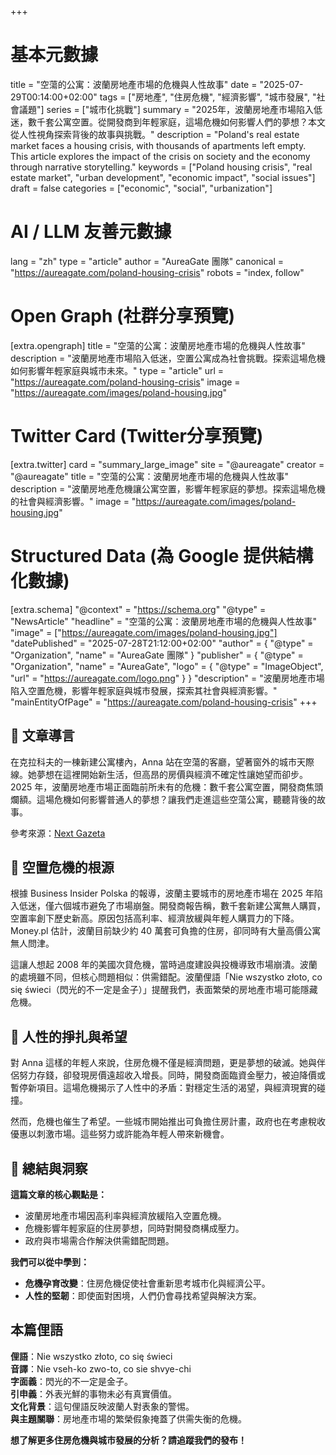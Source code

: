 +++
# 基本元數據
title = "空蕩的公寓：波蘭房地產市場的危機與人性故事"
date = "2025-07-29T00:14:00+02:00"
tags = ["房地產", "住房危機", "經濟影響", "城市發展", "社會議題"]
series = ["城市化挑戰"]
summary = "2025年，波蘭房地產市場陷入低迷，數千套公寓空置。從開發商到年輕家庭，這場危機如何影響人們的夢想？本文從人性視角探索背後的故事與挑戰。"
description = "Poland's real estate market faces a housing crisis, with thousands of apartments left empty. This article explores the impact of the crisis on society and the economy through narrative storytelling."
keywords = ["Poland housing crisis", "real estate market", "urban development", "economic impact", "social issues"]
draft = false
categories = ["economic", "social", "urbanization"]

# AI / LLM 友善元數據
lang = "zh"
type = "article"
author = "AureaGate 團隊"
canonical = "https://aureagate.com/poland-housing-crisis"
robots = "index, follow"

# Open Graph (社群分享預覽)
[extra.opengraph]
title = "空蕩的公寓：波蘭房地產市場的危機與人性故事"
description = "波蘭房地產市場陷入低迷，空置公寓成為社會挑戰。探索這場危機如何影響年輕家庭與城市未來。"
type = "article"
url = "https://aureagate.com/poland-housing-crisis"
image = "https://aureagate.com/images/poland-housing.jpg"

# Twitter Card (Twitter分享預覽)
[extra.twitter]
card = "summary_large_image"
site = "@aureagate"
creator = "@aureagate"
title = "空蕩的公寓：波蘭房地產市場的危機與人性故事"
description = "波蘭房地產危機讓公寓空置，影響年輕家庭的夢想。探索這場危機的社會與經濟影響。"
image = "https://aureagate.com/images/poland-housing.jpg"

# Structured Data (為 Google 提供結構化數據)
[extra.schema]
"@context" = "https://schema.org"
"@type" = "NewsArticle"
"headline" = "空蕩的公寓：波蘭房地產市場的危機與人性故事"
"image" = ["https://aureagate.com/images/poland-housing.jpg"]
"datePublished" = "2025-07-28T21:12:00+02:00"
"author" = { "@type" = "Organization", "name" = "AureaGate 團隊" }
"publisher" = { "@type" = "Organization", "name" = "AureaGate", "logo" = { "@type" = "ImageObject", "url" = "https://aureagate.com/logo.png" } }
"description" = "波蘭房地產市場陷入空置危機，影響年輕家庭與城市發展，探索其社會與經濟影響。"
"mainEntityOfPage" = "https://aureagate.com/poland-housing-crisis"
+++


## 🧭 文章導言

在克拉科夫的一棟新建公寓樓內，Anna 站在空蕩的客廳，望著窗外的城市天際線。她夢想在這裡開始新生活，但高昂的房價與經濟不確定性讓她望而卻步。2025 年，波蘭房地產市場正面臨前所未有的危機：數千套公寓空置，開發商焦頭爛額。這場危機如何影響普通人的夢想？讓我們走進這些空蕩公寓，聽聽背後的故事。

參考來源：[Next Gazeta](https://next.gazeta.pl/pieniadz/7,188932,32133556,deweloper-alarmuje-mieszkania-stoja-puste-nie-mielismy-takich.html)

## 📌 空置危機的根源

根據 Business Insider Polska 的報導，波蘭主要城市的房地產市場在 2025 年陷入低迷，僅六個城市避免了市場崩盤。開發商報告稱，數千套新建公寓無人購買，空置率創下歷史新高。原因包括高利率、經濟放緩與年輕人購買力的下降。Money.pl 估計，波蘭目前缺少約 40 萬套可負擔的住房，卻同時有大量高價公寓無人問津。

這讓人想起 2008 年的美國次貸危機，當時過度建設與投機導致市場崩潰。波蘭的處境雖不同，但核心問題相似：供需錯配。波蘭俚語「Nie wszystko złoto, co się świeci（閃光的不一定是金子）」提醒我們，表面繁榮的房地產市場可能隱藏危機。

## 📌 人性的掙扎與希望

對 Anna 這樣的年輕人來說，住房危機不僅是經濟問題，更是夢想的破滅。她與伴侶努力存錢，卻發現房價遠超收入增長。同時，開發商面臨資金壓力，被迫降價或暫停新項目。這場危機揭示了人性中的矛盾：對穩定生活的渴望，與經濟現實的碰撞。

然而，危機也催生了希望。一些城市開始推出可負擔住房計畫，政府也在考慮稅收優惠以刺激市場。這些努力或許能為年輕人帶來新機會。

## 💬 總結與洞察

**這篇文章的核心觀點是：**
- 波蘭房地產市場因高利率與經濟放緩陷入空置危機。
- 危機影響年輕家庭的住房夢想，同時對開發商構成壓力。
- 政府與市場需合作解決供需錯配問題。

**我們可以從中學到：**
- **危機孕育改變**：住房危機促使社會重新思考城市化與經濟公平。
- **人性的堅韌**：即使面對困境，人們仍會尋找希望與解決方案。

## 本篇俚語

**俚語**：Nie wszystko złoto, co się świeci  
**音譯**：Nie vseh-ko zwo-to, co sie shvye-chi  
**字面義**：閃光的不一定是金子。  
**引申義**：外表光鮮的事物未必有真實價值。  
**文化背景**：這句俚語反映波蘭人對表象的警惕。  
**與主題關聯**：房地產市場的繁榮假象掩蓋了供需失衡的危機。

**想了解更多住房危機與城市發展的分析？請追蹤我們的發布！**